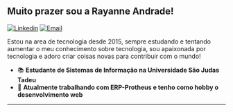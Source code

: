 <h2>Muito prazer sou a Rayanne Andrade!</h2>

[![Linkedin](https://img.shields.io/badge/-LinkedIn-blue?style=flat&logo=Linkedin&logoColor=white)](https://www.linkedin.com/in/rayanne-andrade/)
[![Email](https://img.shields.io/badge/-Outlook-blue?style=flat&logo=Mail&logoColor=white)](mailto:rayanneandrade266@hotmail.com)

Estou na area de tecnologia desde 2015, sempre estudando e tentando aumentar o meu conhecimento sobre tecnologia, sou apaixonada por tecnologia e adoro criar coisas novas para contribuir com o mundo!

- 📚 <b>Estudante de Sistemas de Informação na Universidade São Judas Tadeu</b>
- 🚀 <b>Atualmente trabalhando com ERP-Protheus e tenho como hobby o desenvolvimento web</b>

<hr>
